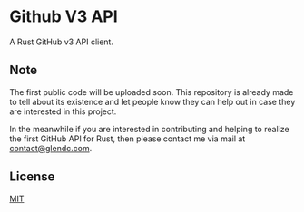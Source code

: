 # Github V3 API

A Rust GitHub v3 API client.

## Note

The first public code will be uploaded soon. This repository is already made to tell about its existence and let people know they can help out in case they are interested in this project.

In the meanwhile if you are interested in contributing and helping to realize the first GitHub API for Rust, then please contact me via mail at [contact@glendc.com](mailto:contact@glendc.com).

## License

[MIT](./LICENSE)